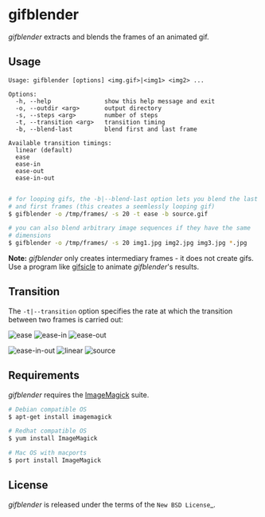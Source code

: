 gifblender
==========

*gifblender* extracts and blends the frames of an animated gif.


Usage
-----

    Usage: gifblender [options] <img.gif>|<img1> <img2> ...

    Options:
      -h, --help               show this help message and exit
      -o, --outdir <arg>       output directory
      -s, --steps <arg>        number of steps
      -t, --transition <arg>   transition timing
      -b, --blend-last         blend first and last frame

    Available transition timings:
      linear (default)
      ease
      ease-in
      ease-out
      ease-in-out


```bash

# for looping gifs, the -b|--blend-last option lets you blend the last
# and first frames (this creates a seemlessly looping gif)
$ gifblender -o /tmp/frames/ -s 20 -t ease -b source.gif

# you can also blend arbitrary image sequences if they have the same
# dimensions
$ gifblender -o /tmp/frames/ -s 20 img1.jpg img2.jpg img3.jpg *.jpg
```

**Note:** *gifblender* only creates intermediary frames - it does not
create gifs. Use a program like [gifsicle][2] to animate
*gifblender*'s results.

Transition
----------

The `-t|--transition` option specifies the rate at which the
transition between two frames is carried out:

![ease][ease]
![ease-in][ease-in]
![ease-out][ease-out]

![ease-in-out][ease-in-out]
![linear][linear]
![source][source]


Requirements
------------

*gifblender* requires the [ImageMagick][1] suite.

```bash
# Debian compatible OS
$ apt-get install imagemagick

# Redhat compatible OS
$ yum install ImageMagick

# Mac OS with macports
$ port install ImageMagick
```


License
-------

*gifblender* is released under the terms of the `New BSD License`_.


[1]: http://www.imagemagick.org/script/index.php
[2]: http://www.lcdf.org/gifsicle/
[source]: https://raw.github.com/gvalkov/screenshots/master/gifblender/demo.gif
[ease]: https://raw.github.com/gvalkov/screenshots/master/gifblender/ease.gif
[ease-in]: https://raw.github.com/gvalkov/screenshots/master/gifblender/ease-in.gif
[ease-out]: https://raw.github.com/gvalkov/screenshots/master/gifblender/ease-out.gif
[ease-in-out]: https://raw.github.com/gvalkov/screenshots/master/gifblender/ease-in-out.gif
[linear]: https://raw.github.com/gvalkov/screenshots/master/gifblender/linear.gif
